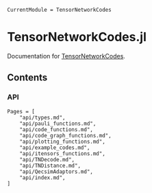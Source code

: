 ```@meta
CurrentModule = TensorNetworkCodes
```

# TensorNetworkCodes.jl

Documentation for [TensorNetworkCodes](https://github.com/dkt29/TensorNetworkCodes.jl).

## Contents

### API
```@contents
Pages = [
    "api/types.md",
    "api/pauli_functions.md",
    "api/code_functions.md",
    "api/code_graph_functions.md",
    "api/plotting_functions.md",
    "api/example_codes.md",
    "api/itensors_functions.md",
    "api/TNDecode.md",
    "api/TNDistance.md",
    "api/QecsimAdaptors.md",
    "api/index.md",
]
```
